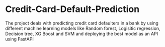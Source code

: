 # Credit-Card-Default-Prediction

The project deals with predicting credit card defaulters in a bank by using different machine learning models like Random forest, Logisitic regression, Decision tree, XG Boost and SVM and deploying the best model as an API using FastAPI 
